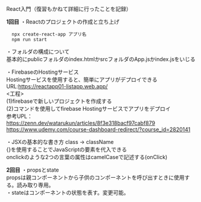 React入門（復習もかねて詳細に行ったことを記録）

**1回目**
・Reactのプロジェクトの作成と立ち上げ<br>
```
  npx create-react-app アプリ名
  npm run start
```

・フォルダの構成について<br>
  基本的にpublicフォルダのindex.htmlかsrcフォルダのApp.jsかindex.jsをいじる

・FirebaseのHostingサービス<br>
  Hostingサービスを使用すると、簡単にアプリがデプロイできる<br>
  URL:https://reactapp01-listapp.web.app/  
  <工程><br>
  (1)firebaseで新しいプロジェクトを作成する<br>
  (2)コマンドを使用してfirebase Hostingサービスでアプリをデプロイ<br>
  参考UPL：<br>
  https://zenn.dev/watarukun/articles/8f3e318bacf97cabf879  
  https://www.udemy.com/course-dashboard-redirect/?course_id=2820141  

・JSXの基本的な書き方
  class → className<br>
  {}を使用することでJavaScriptの要素を代入できる<br>
  onclickのような2つの言葉の属性はcamelCaseで記述する(onClick)<br>

**2回目**
・propsとstate  
  propsは親コンポーネントから子供のコンポーネントを呼び出すときに使用する。読み取り専用。<br>
・stateはコンポーネントの状態を表す。変更可能。<br>


